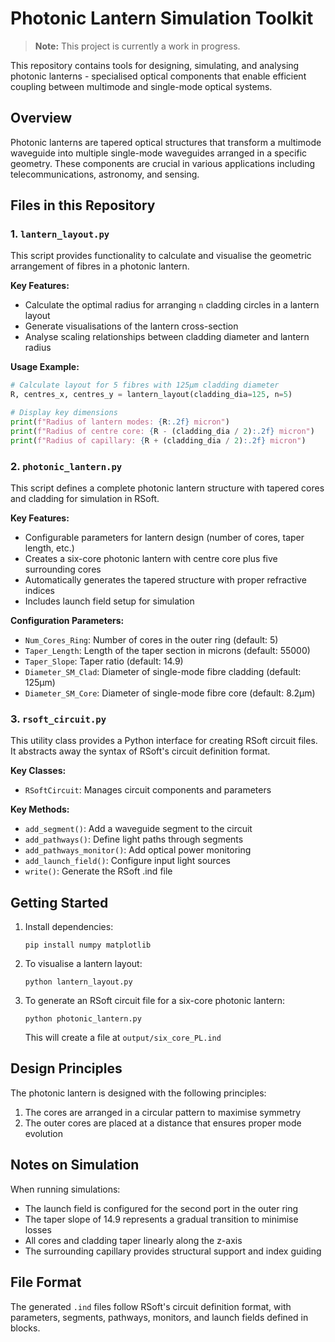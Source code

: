 # Photonic Lantern Simulation Toolkit

> **Note:** This project is currently a work in progress.

This repository contains tools for designing, simulating, and analysing photonic lanterns - specialised optical components that enable efficient coupling between multimode and single-mode optical systems.

## Overview

Photonic lanterns are tapered optical structures that transform a multimode waveguide into multiple single-mode waveguides arranged in a specific geometry. These components are crucial in various applications including telecommunications, astronomy, and sensing.

## Files in this Repository

### 1. `lantern_layout.py`

This script provides functionality to calculate and visualise the geometric arrangement of fibres in a photonic lantern.

**Key Features:**
- Calculate the optimal radius for arranging `n` cladding circles in a lantern layout
- Generate visualisations of the lantern cross-section
- Analyse scaling relationships between cladding diameter and lantern radius

**Usage Example:**
```python
# Calculate layout for 5 fibres with 125μm cladding diameter
R, centres_x, centres_y = lantern_layout(cladding_dia=125, n=5)

# Display key dimensions
print(f"Radius of lantern modes: {R:.2f} micron")
print(f"Radius of centre core: {R - (cladding_dia / 2):.2f} micron")
print(f"Radius of capillary: {R + (cladding_dia / 2):.2f} micron")
```

### 2. `photonic_lantern.py`

This script defines a complete photonic lantern structure with tapered cores and cladding for simulation in RSoft.

**Key Features:**
- Configurable parameters for lantern design (number of cores, taper length, etc.)
- Creates a six-core photonic lantern with centre core plus five surrounding cores
- Automatically generates the tapered structure with proper refractive indices
- Includes launch field setup for simulation

**Configuration Parameters:**
- `Num_Cores_Ring`: Number of cores in the outer ring (default: 5)
- `Taper_Length`: Length of the taper section in microns (default: 55000)
- `Taper_Slope`: Taper ratio (default: 14.9)
- `Diameter_SM_Clad`: Diameter of single-mode fibre cladding (default: 125μm)
- `Diameter_SM_Core`: Diameter of single-mode fibre core (default: 8.2μm)

### 3. `rsoft_circuit.py`

This utility class provides a Python interface for creating RSoft circuit files. It abstracts away the syntax of RSoft's circuit definition format.

**Key Classes:**
- `RSoftCircuit`: Manages circuit components and parameters

**Key Methods:**
- `add_segment()`: Add a waveguide segment to the circuit
- `add_pathways()`: Define light paths through segments
- `add_pathways_monitor()`: Add optical power monitoring
- `add_launch_field()`: Configure input light sources
- `write()`: Generate the RSoft .ind file

## Getting Started

1. Install dependencies:
   ```
   pip install numpy matplotlib
   ```

2. To visualise a lantern layout:
   ```
   python lantern_layout.py
   ```

3. To generate an RSoft circuit file for a six-core photonic lantern:
   ```
   python photonic_lantern.py
   ```
   This will create a file at `output/six_core_PL.ind`

## Design Principles

The photonic lantern is designed with the following principles:

1. The cores are arranged in a circular pattern to maximise symmetry
2. The outer cores are placed at a distance that ensures proper mode evolution

## Notes on Simulation

When running simulations:
- The launch field is configured for the second port in the outer ring
- The taper slope of 14.9 represents a gradual transition to minimise losses
- All cores and cladding taper linearly along the z-axis
- The surrounding capillary provides structural support and index guiding

## File Format

The generated `.ind` files follow RSoft's circuit definition format, with parameters, segments, pathways, monitors, and launch fields defined in blocks.